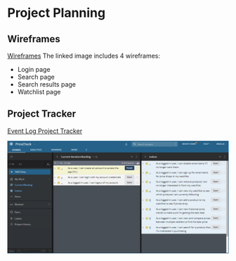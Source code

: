 # Project Planning

## Wireframes
[Wireframes](https://github.com/mxlai/liftoff-assignments/blob/master/P3-Project_Planning/wireframes.png)
The linked image includes 4 wireframes:
* Login page
* Search page
* Search results page
* Watchlist page

## Project Tracker
[Event Log Project Tracker](https://www.pivotaltracker.com/n/projects/2166827)

![Screenshot of tracker](https://github.com/mxlai/liftoff-assignments/blob/master/P3-Project_Planning/tracker.PNG)
